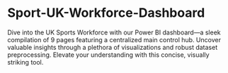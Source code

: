 # Sport-UK-Workforce-Dashboard
Dive into the UK Sports Workforce with our Power BI dashboard—a sleek compilation of 9 pages featuring a centralized main control hub. Uncover valuable insights through a plethora of visualizations and robust dataset preprocessing. Elevate your understanding with this concise, visually striking tool.
